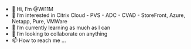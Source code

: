 - 👋 Hi, I’m @Wi11M
- 👀 I’m interested in Citrix Cloud - PVS - ADC - CVAD - StoreFront, Azure, Netapp, Pure, VMWare
- 🌱 I’m currently learning as much as I can
- 💞️ I’m looking to collaborate on anything
- 📫 How to reach me ...

<!---
Wi11M/Wi11M is a ✨ special ✨ repository because its `README.md` (this file) appears on your GitHub profile.
You can click the Preview link to take a look at your changes.
--->
